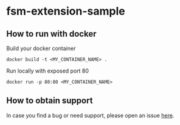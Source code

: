 # fsm-extension-sample

## How to run with docker

Build your docker container

```
docker build -t <MY_CONTAINER_NAME> .
```

Run locally with exposed port 80

```
docker run -p 80:80 <MY_CONTAINER_NAME>
```

## How to obtain support
In case you find a bug or need support, please open an issue [here](https://github.com/SAP-samples/fsm-extension-sample/issues/new).
